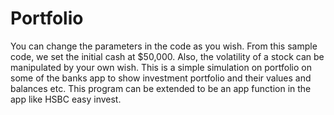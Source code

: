 # Portfolio
You can change the parameters in the code as you wish.
From this sample code, we set the initial cash at $50,000.
Also, the volatility of a stock can be manipulated by your own wish.
This is a simple simulation on portfolio on some of the banks app to show investment portfolio and their values and balances etc.
This program can be extended to be an app function in the app like HSBC easy invest.

